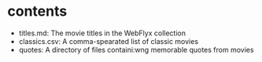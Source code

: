 # contents

- titles.md: The movie titles in the WebFlyx collection
- classics.csv: A comma-spearated list of classic movies
- quotes: A directory of files containi:wng memorable quotes from movies
